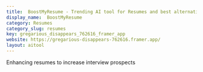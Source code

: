 ```yaml
---
title:  BoostMyResume - Trending AI tool for Resumes and best alternatives
display_name:  BoostMyResume
category: Resumes
category_slug: resumes
key: gregarious_disappears_762616_framer_app
website: https://gregarious-disappears-762616.framer.app/
layout: aitool
---
```


Enhancing resumes to increase interview prospects
